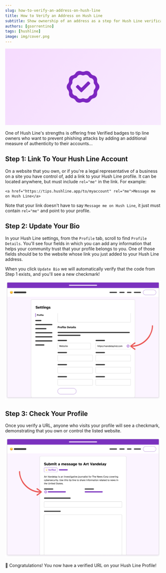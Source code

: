 ```yaml
---
slug: how-to-verify-an-address-on-hush-line
title: How to Verify an Address on Hush Line
subtitle: Show ownership of an address as a step for Hush Line verification.
authors: [gsorrentino]
tags: [hushline]
image: img/cover.png
---
```


![Encryption settings wireframe](./cover.png)

One of Hush Line's strengths is offering free Verified badges to tip line owners who want to prevent phishing attacks by adding an additional measure of authenticity to their accounts...

<!-- truncate -->

## Step 1: Link To Your Hush Line Account

On a website that you own, or if you're a legal representative of a business on a site you have control of, add a link to your Hush Line profile. It can be located anywhere, but must include `rel="me"` in the link. For example:

```
<a href="https://tips.hushline.app/to/myaccount" rel="me">Message me on Hush Line</a>
```

Note that your link doesn't have to say `Message me on Hush Line`, it just must contain `rel="me"` and point to your profile.

## Step 2: Update Your Bio

In your Hush Line settings, from the `Profile` tab, scroll to find `Profile Details`. You'll see four fields in which you can add any information that helps your community trust that your profile belongs to you. One of those fields should be to the website whose link you just added to your Hush Line address.

When you click `Update Bio` we will automatically verify that the code from Step 1 exists, and you'll see a new checkmark!

![Verified URL wireframe](./verified-url.png)

## Step 3: Check Your Profile

Once you verify a URL, anyone who visits your profile will see a checkmark, demonstrating that you own or control the listed website.

![Verified URL wireframe of profile](./verified-url-profile.png)

🎉 Congratulations! You now have a verified URL on your Hush Line Profile!
